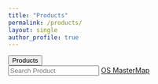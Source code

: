```yaml
---
title: "Products"
permalink: /products/
layout: single
author_profile: true
---
```


<div class="dropdown">
  <button onclick="searchFunction()" class="dropbtn">Products</button>
  <div id="myDropdown" class="dropdown-content">
    <input type="text" placeholder="Search Product" id="myInput" onkeyup="filterFunction()">
    <a href="https://raehelen.github.io/test-page/osmm/">OS MasterMap</a>
  </div>
</div>
